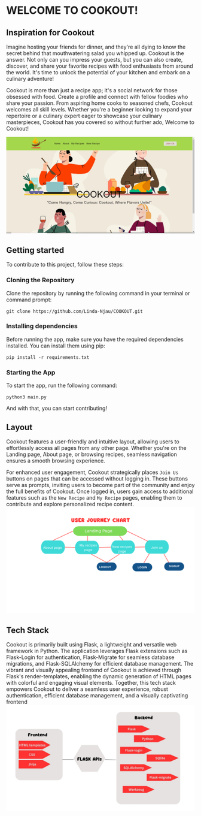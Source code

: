 # WELCOME TO COOKOUT!

## Inspiration for Cookout
Imagine hosting your friends for dinner, and they're all dying to know the secret behind that mouthwatering salad you whipped up.
 Cookout is the answer. Not only can you impress your guests, but you can also create, discover, 
 and share your favorite recipes with food enthusiasts from around the world. It's time to unlock 
 the potential of your kitchen and embark on a culinary adventure!

Cookout is more than just a recipe app; it's a social network for those obsessed with food. Create a profile and
 connect with fellow foodies who share your passion. From aspiring home cooks to seasoned chefs, 
 Cookout welcomes all skill levels. Whether you're a beginner looking to expand your repertoire or
  a culinary expert eager to showcase your culinary masterpieces, Cookout has you covered
so without further ado, Welcome to Cookout!



![Cookout landing page](https://github.com/Linda-Njau/COOKOUT/blob/master/cookout_screenshots/home_page.png)


## Getting started

To contribute to this project, follow these steps:

### Cloning the Repository
 Clone the repository by running the following command in your terminal or command prompt:
   ``` shell
   git clone https://github.com/Linda-Njau/COOKOUT.git
   ```

### Installing dependencies
Before running the app, make sure you have the required dependencies installed. You can install them using pip:
  ```shell
  pip install -r requirements.txt
  ```

### Starting the App
To start the app, run the following command:
  ```shell
  python3 main.py
   ```
  And with that, you can start contributing!

  ## Layout
Cookout features a user-friendly and intuitive layout, allowing users to effortlessly access all pages from any other page. Whether you're on the Landing page, About page, or browsing recipes, seamless navigation ensures a smooth browsing experience.

For enhanced user engagement, Cookout strategically places `Join Us` buttons on pages that can be accessed without logging in. These buttons serve as prompts, inviting users to become part of the community and enjoy the full benefits of Cookout. Once logged in, users gain access to additional features such as the `New Recipe` and `My Recipe` pages, enabling them to contribute and explore personalized recipe content. 
![user flowchart](https://github.com/Linda-Njau/COOKOUT/blob/master/cookout_screenshots/user%20journey%20flow%20chart.png)
## Tech Stack
Cookout is primarily built using Flask, a lightweight and versatile web framework in Python. The application leverages Flask extensions such as Flask-Login for authentication, Flask-Migrate for seamless database migrations, and Flask-SQLAlchemy for efficient database management. The vibrant and visually appealing frontend of Cookout is achieved through Flask's render-templates, enabling the dynamic generation of HTML pages with colorful and engaging visual elements. Together, this tech stack empowers Cookout to deliver a seamless user experience, robust authentication, efficient database management, and a visually captivating frontend
![tech stack](https://github.com/Linda-Njau/COOKOUT/blob/master/cookout_screenshots/tech%20stack.jpg)
